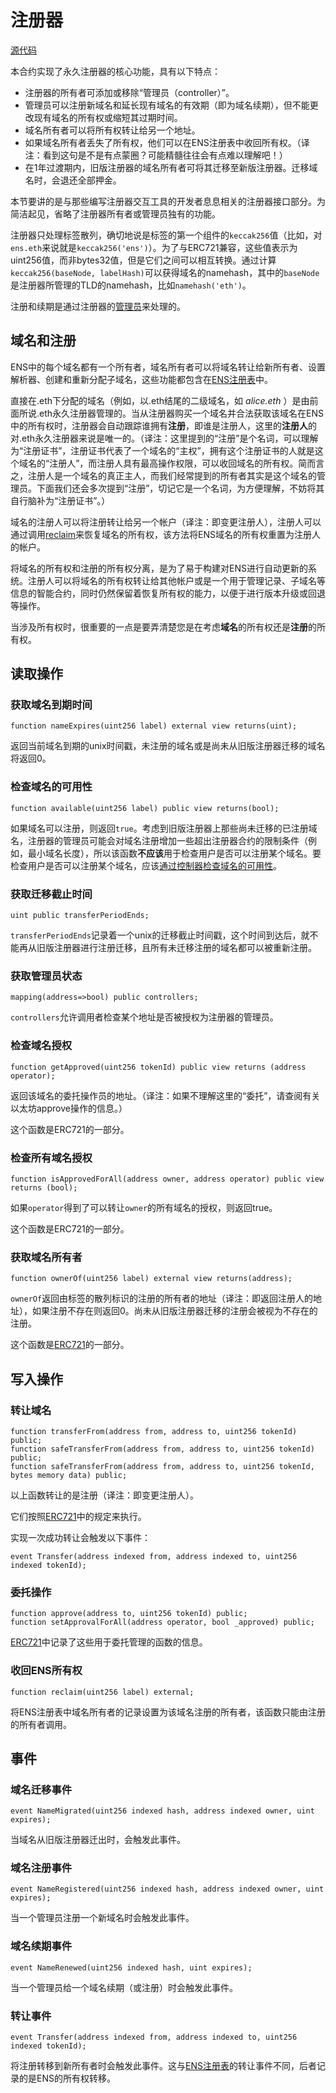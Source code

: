 # 注册器

[源代码](https://github.com/ensdomains/ethregistrar/blob/master/contracts/BaseRegistrarImplementation.sol)

本合约实现了永久注册器的核心功能，具有以下特点：

* 注册器的所有者可添加或移除“管理员（controller）”。
* 管理员可以注册新域名和延长现有域名的有效期（即为域名续期），但不能更改现有域名的所有权或缩短其过期时间。
* 域名所有者可以将所有权转让给另一个地址。
* 如果域名所有者丢失了所有权，他们可以在ENS注册表中收回所有权。（译注：看到这句是不是有点蒙圈？可能精髓往往会有点难以理解吧！）
* 在1年过渡期内，旧版注册器的域名所有者可将其迁移至新版注册器。迁移域名时，会退还全部押金。

本节要讲的是与那些编写注册器交互工具的开发者息息相关的注册器接口部分。为简洁起见，省略了注册器所有者或管理员独有的功能。

注册器只处理标签散列，确切地说是标签的第一个组件的`keccak256`值（比如，对`ens.eth`来说就是`keccak256('ens')`）。为了与ERC721兼容，这些值表示为uint256值，而非bytes32值，但是它们之间可以相互转换。通过计算`keccak256(baseNode, labelHash)`可以获得域名的namehash，其中的`baseNode`是注册器所管理的TLD的namehash，比如`namehash('eth')`。

注册和续期是通过注册器的[管理员](controller.md)来处理的。

## 域名和注册

ENS中的每个域名都有一个所有者，域名所有者可以将域名转让给新所有者、设置解析器、创建和重新分配子域名，这些功能都包含在[ENS注册表](../ens.md)中。

直接在.eth下分配的域名（例如，以.eth结尾的二级域名，如 _alice.eth_ ）是由前面所说.eth永久注册器管理的。当从注册器购买一个域名并合法获取该域名在ENS中的所有权时，注册器会自动跟踪谁拥有**注册**，即谁是注册人，这里的**注册人**的对.eth永久注册器来说是唯一的。（译注：这里提到的“注册”是个名词，可以理解为“注册证书”，注册证书代表了一个域名的“主权”，拥有这个注册证书的人就是这个域名的“注册人”，而注册人具有最高操作权限，可以收回域名的所有权。简而言之，注册人是一个域名的真正主人，而我们经常提到的所有者其实是这个域名的管理员。下面我们还会多次提到“注册”，切记它是一个名词，为方便理解，不妨将其自行脑补为“注册证书”。）

域名的注册人可以将注册转让给另一个帐户（译注：即变更注册人），注册人可以通过调用[reclaim](registrar.md#reclaim-ens-record)来恢复域名的所有权，该方法将ENS域名的所有权重置为注册人的帐户。

将域名的所有权和注册的所有权分离，是为了易于构建对ENS进行自动更新的系统。注册人可以将域名的所有权转让给其他帐户或是一个用于管理记录、子域名等信息的智能合约，同时仍然保留着恢复所有权的能力，以便于进行版本升级或回退等操作。

当涉及所有权时，很重要的一点是要弄清楚您是在考虑**域名**的所有权还是**注册**的所有权。

## 读取操作

### 获取域名到期时间

```text
function nameExpires(uint256 label) external view returns(uint);
```

返回当前域名到期的unix时间戳，未注册的域名或是尚未从旧版注册器迁移的域名将返回0。

### 检查域名的可用性

```text
function available(uint256 label) public view returns(bool);
```

如果域名可以注册，则返回`true`。考虑到旧版注册器上那些尚未迁移的已注册域名，注册器的管理员可能会对域名注册增加一些超出注册器合约的限制条件（例如，最小域名长度），所以该函数**不应该**用于检查用户是否可以注册某个域名。要检查用户是否可以注册某个域名，应该[通过控制器检查域名的可用性](controller.md#check-name-availability)。

### 获取迁移截止时间

```text
uint public transferPeriodEnds;
```

`transferPeriodEnds`记录着一个unix的迁移截止时间戳，这个时间到达后，就不能再从旧版注册器进行注册迁移，且所有未迁移注册的域名都可以被重新注册。

### 获取管理员状态

```text
mapping(address=>bool) public controllers;
```

`controllers`允许调用者检查某个地址是否被授权为注册器的管理员。

### 检查域名授权

```text
function getApproved(uint256 tokenId) public view returns (address operator);
```

返回该域名的委托操作员的地址。（译注：如果不理解这里的“委托”，请查阅有关以太坊approve操作的信息。）

这个函数是ERC721的一部分。

### 检查所有域名授权

```text
function isApprovedForAll(address owner, address operator) public view returns (bool);
```

如果`operator`得到了可以转让`owner`的所有域名的授权，则返回true。

这个函数是ERC721的一部分。

### 获取域名所有者

```text
function ownerOf(uint256 label) external view returns(address);
```

`ownerOf`返回由标签的散列标识的注册的所有者的地址（译注：即返回注册人的地址），如果注册不存在则返回0。尚未从旧版注册器迁移的注册会被视为不存在的注册。

这个函数是[ERC721](https://github.com/ensdomains/ens/blob/master/docs/ethregistrar.rst#id7)的一部分。

## 写入操作

### 转让域名

```text
function transferFrom(address from, address to, uint256 tokenId) public;
function safeTransferFrom(address from, address to, uint256 tokenId) public;
function safeTransferFrom(address from, address to, uint256 tokenId, bytes memory data) public;
```

以上函数转让的是注册（译注：即变更注册人）。

它们按照[ERC721](https://github.com/ensdomains/ens/blob/master/docs/ethregistrar.rst#id9)中的规定来执行。

实现一次成功转让会触发以下事件：

```text
event Transfer(address indexed from, address indexed to, uint256 indexed tokenId);
```

### 委托操作

```text
function approve(address to, uint256 tokenId) public;
function setApprovalForAll(address operator, bool _approved) public;
```

[ERC721](https://github.com/ensdomains/ens/blob/master/docs/ethregistrar.rst#id11)中记录了这些用于委托管理的函数的信息。

### 收回ENS所有权

```text
function reclaim(uint256 label) external;
```

将ENS注册表中域名所有者的记录设置为该域名注册的所有者，该函数只能由注册的所有者调用。

## 事件

### 域名迁移事件

```text
event NameMigrated(uint256 indexed hash, address indexed owner, uint expires);
```

当域名从旧版注册器迁出时，会触发此事件。

### 域名注册事件

```text
event NameRegistered(uint256 indexed hash, address indexed owner, uint expires);
```

当一个管理员注册一个新域名时会触发此事件。

### 域名续期事件

```text
event NameRenewed(uint256 indexed hash, uint expires);
```

当一个管理员给一个域名续期（或注册）时会触发此事件。

### 转让事件

```text
event Transfer(address indexed from, address indexed to, uint256 indexed tokenId);
```

将注册转移到新所有者时会触发此事件。这与[ENS注册表](../ens.md)的转让事件不同，后者记录的是ENS的所有权转移。

